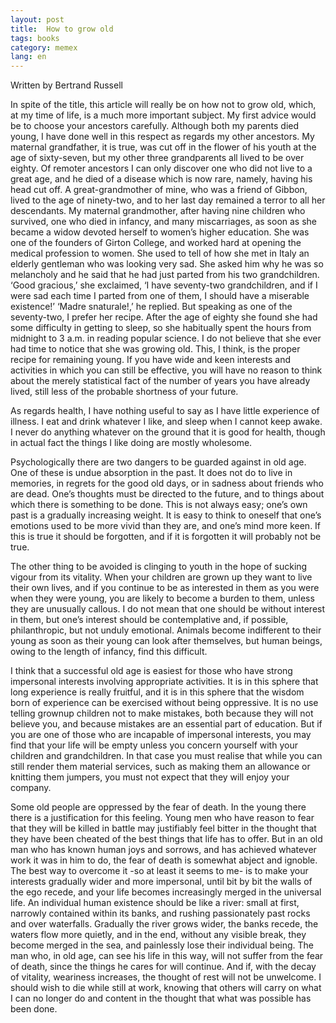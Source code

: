 ```yaml
---
layout: post
title:  How to grow old
tags: books
category: memex
lang: en
---
```


Written by Bertrand Russell


In spite of the title, this article will really be on how not to grow old, which, at my time of life, is a much more important subject. My first advice would be to choose your ancestors carefully. Although both my parents died young, I have done well in this respect as regards my other ancestors. My maternal grandfather, it is true, was cut off in the flower of his youth at the age of sixty-seven, but my other three grandparents all lived to be over eighty. Of remoter ancestors I can only discover one who did not live to a great age, and he died of a disease which is now rare, namely, having his head cut off. A great-grandmother of mine, who was a friend of Gibbon, lived to the age of ninety-two, and to her last day remained a terror to all her descendants. My maternal grandmother, after having nine children who survived, one who died in infancy, and many miscarriages, as soon as she became a widow devoted herself to women’s higher education. She was one of the founders of Girton College, and worked hard at opening the medical profession to women. She used to tell of how she met in Italy an elderly gentleman who was looking very sad. She asked him why he was so melancholy and he said that he had just parted from his two grandchildren. ‘Good gracious,’ she exclaimed, ‘I have seventy-two grandchildren, and if I were sad each time I parted from one of them, I should have a miserable existence!’ ‘Madre snaturale!,’ he replied. But speaking as one of the seventy-two, I prefer her recipe. After the age of eighty she found she had some difficulty in getting to sleep, so she habitually spent the hours from midnight to 3 a.m. in reading popular science. I do not believe that she ever had time to notice that she was growing old. This, I think, is the proper recipe for remaining young. If you have wide and keen interests and activities in which you can still be effective, you will have no reason to think about the merely statistical fact of the number of years you have already lived, still less of the probable shortness of your future.

As regards health, I have nothing useful to say as I have little experience of illness. I eat and drink whatever I like, and sleep when I cannot keep awake. I never do anything whatever on the ground that it is good for health, though in actual fact the things I like doing are mostly wholesome.

Psychologically there are two dangers to be guarded against in old age. One of these is undue absorption in the past. It does not do to live in memories, in regrets for the good old days, or in sadness about friends who are dead. One’s thoughts must be directed to the future, and to things about which there is something to be done. This is not always easy; one’s own past is a gradually increasing weight. It is easy to think to oneself that one’s emotions used to be more vivid than they are, and one’s mind more keen. If this is true it should be forgotten, and if it is forgotten it will probably not be true.

The other thing to be avoided is clinging to youth in the hope of sucking vigour from its vitality. When your children are grown up they want to live their own lives, and if you continue to be as interested in them as you were when they were young, you are likely to become a burden to them, unless they are unusually callous. I do not mean that one should be without interest in them, but one’s interest should be contemplative and, if possible, philanthropic, but not unduly emotional. Animals become indifferent to their young as soon as their young can look after themselves, but human beings, owing to the length of infancy, find this difficult.

I think that a successful old age is easiest for those who have strong impersonal interests involving appropriate activities. It is in this sphere that long experience is really fruitful, and it is in this sphere that the wisdom born of experience can be exercised without being oppressive. It is no use telling grownup children not to make mistakes, both because they will not believe you, and because mistakes are an essential part of education. But if you are one of those who are incapable of impersonal interests, you may find that your life will be empty unless you concern yourself with your children and grandchildren. In that case you must realise that while you can still render them material services, such as making them an allowance or knitting them jumpers, you must not expect that they will enjoy your company.

Some old people are oppressed by the fear of death. In the young there there is a justification for this feeling. Young men who have reason to fear that they will be killed in battle may justifiably feel bitter in the thought that they have been cheated of the best things that life has to offer. But in an old man who has known human joys and sorrows, and has achieved whatever work it was in him to do, the fear of death is somewhat abject and ignoble. The best way to overcome it -so at least it seems to me- is to make your interests gradually wider and more impersonal, until bit by bit the walls of the ego recede, and your life becomes increasingly merged in the universal life. An individual human existence should be like a river: small at first, narrowly contained within its banks, and rushing passionately past rocks and over waterfalls. Gradually the river grows wider, the banks recede, the waters flow more quietly, and in the end, without any visible break, they become merged in the sea, and painlessly lose their individual being. The man who, in old age, can see his life in this way, will not suffer from the fear of death, since the things he cares for will continue. And if, with the decay of vitality, weariness increases, the thought of rest will not be unwelcome. I should wish to die while still at work, knowing that others will carry on what I can no longer do and content in the thought that what was possible has been done.

